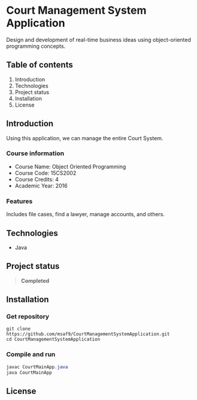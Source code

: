 # Court Management System Application
Design and development of real-time business ideas using object-oriented programming concepts.

## Table of contents
1. Introduction
2. Technologies
3. Project status
4. Installation
5. License

## Introduction
Using this application, we can manage the entire Court System.

### Course information
- Course Name: Object Oriented Programming
- Course Code: 15CS2002
- Course Credits: 4
- Academic Year: 2016

### Features 
Includes file cases, find a lawyer, manage accounts, and others.

## Technologies
- Java

## Project status
> **Completed**

## Installation
### Get repository
```git
git clone https://github.com/msaf9/CourtManagementSystemApplication.git
cd CourtManagementSystemApplication
```

### Compile and run
```java
javac CourtMainApp.java
java CourtMainApp
```

## License
